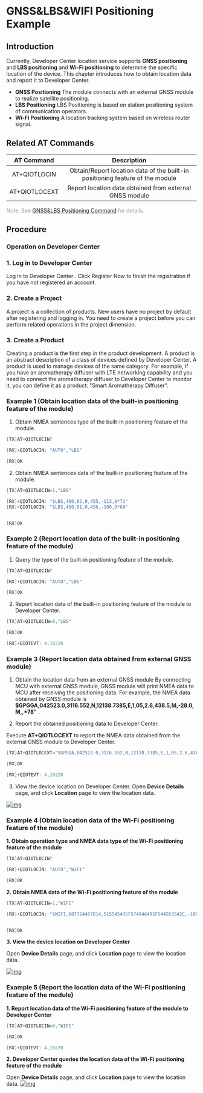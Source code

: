 # GNSS&LBS&WIFI Positioning Example

## **Introduction**

Currently, Developer Center location service supports __GNSS positioning__ and __LBS positioning__ and __Wi-Fi positioning__ to determine the specific location of the device. This chapter introduces how to obtain location data and report it to Developer Center.

* __GNSS Positioning__ 
  The module connects with an external GNSS module to realize satellite positioning.
* __LBS Positioning__ 
  LBS Positioning is based on station positioning system of communication operators.
* __Wi-Fi Positioning__ 
  A location tracking system based on wireless router signal.

## **Related AT Commands**


|  AT Command   |                         Description                          |
| :-----------: | :----------------------------------------------------------: |
| AT+QIOTLOCIN  | Obtain/Report location data of the built-in positioning feature of the module |
| AT+QIOTLOCEXT |   Report location data obtained from external GNSS module    |

<font color=#999AAA >Note: See [GNSS&LBS Positioning Command](/en/deviceDevelop/cellular/AT/API/cellular-at-07.md) for details.</font>


## **Procedure**

### **Operation on Developer Center**

### **1. Log in to Developer Center**

Log in to <a :href="toDevelopCenter(null, 'en')" target="_blank">Developer Center</a> . Click <a :href="toDevelopCenter('registerType', 'en')" target="_blank">Register Now</a> to finish the registration if you have not registered an account.

### **2. Create a Project**

A project is a collection of products. New users have no project by default after registering and logging in. You need to create a project before you can perform related operations in the project dimension.

### **3. Create a Product** 

Creating a product is the first step in the product development. A product is an abstract description of a class of devices defined by Developer Center. A product is used to manage devices of the same category. For example, if you have an aromatherapy diffuser with LTE networking capability and you need to connect the aromatherapy diffuser to Developer Center to monitor it, you can define it as a product: "Smart Aromatherapy Diffuser".

### **Example 1 (Obtain location data of the built-in positioning feature of the module)**

1. Obtain NMEA sentences type of the built-in positioning feature of the module.

```c
[TX]AT+QIOTLOCIN?

[RX]+QIOTLOCIN: "AUTO","LBS"

[RX]OK
```

2. Obtain NMEA sentences data of the built-in positioning feature of the module.

```c
[TX]AT+QIOTLOCIN=1,"LBS"

[RX]+QIOTLOCIN: "$LBS,460,02,0,455,-113,0*71"
[RX]+QIOTLOCIN: "$LBS,460,01,0,456,-100,0*69"


[RX]OK
```

### **Example 2 (Report location data of the built-in positioning feature of the module)**

1. Query the type of the built-in positioning feature of the module.

```c
[TX]AT+QIOTLOCIN?

[RX]+QIOTLOCIN: "AUTO","LBS"

[RX]OK
```

2. Report location data of the built-in positioning feature of the module to Developer Center.

```c
[TX]AT+QIOTLOCIN=0,"LBS"

[RX]OK

[RX]+QIOTEVT: 4,10220
```

### **Example 3 (Report location data obtained from external GNSS module)**

1. Obtain the location data from an external GNSS module
By connecting MCU with external GNSS module, GNSS module will print NMEA data to MCU after receiving the positioning data. For example, the NMEA data obtained by GNSS module is __$GPGGA,042523.0,3116.552,N,12138.7385,E,1,05,2.6,438.5,M,-28.0,M,,*78"__ .

2. Report the obtained positioning data to Developer Center.

Execute __AT+QIOTLOCEXT__ to report the NMEA data obtained from the external GNSS module to Developer Center.

```c
[TX]AT+QIOTLOCEXT="$GPGGA,042523.0,3116.552,N,12138.7385,E,1,05,2.6,438.5,M,-28.0,M,,*78"

[RX]OK

[RX]+QIOTEVT: 4,10220
```

3. View the device location on Developer Center.
Open __Device Details__ page, and click __Location__ page to view the location data.

 <a data-fancybox title="img" href="/en/deviceDevelop/cellular/AT/resource/04-1.png">![img](/en/deviceDevelop/cellular/AT/resource/04-1.png)</a>


### **Example 4 (Obtain location data of the Wi-Fi positioning feature of the module)**
__1. Obtain operation type and NMEA data type of the Wi-Fi positioning feature of the module__

```c
[TX]AT+QIOTLOCIN?

[RX]+QIOTLOCIN: "AUTO","WIFI"

[RX]OK
```

__2. Obtain NMEA data of the Wi-Fi positioning feature of the module__
```c
[TX]AT+QIOTLOCIN=1,"WIFI"

[RX]+QIOTLOCIN: "$WIFI,687724457D14,515545435F574946495F544553542C,-100*2A"


[RX]OK
```

__3. View the device location on Developer Center__

Open __Device Details__ page, and click __Location__ page to view the location data.

 <a data-fancybox title="img" href="/en/deviceDevelop/wifi/AT/resource/04-2.png">![img](/en/deviceDevelop/wifi/AT/resource/04-2.png)</a>


### __Example 5 (Report the location data of the Wi-Fi positioning feature of the module)__

__1. Report location data of the Wi-Fi positioning feature of the module to Developer Center__

```c
[TX]AT+QIOTLOCIN=0,"WIFI"

[RX]OK

[RX]+QIOTEVT: 4,10220
```
__2. Developer Center queries the location data of the Wi-Fi positioning feature of the module__

Open __Device Details__ page, and click __Location__ page to view the location data.
 <a data-fancybox title="img" href="/en/deviceDevelop/wifi/AT/resource/04-3.png">![img](/en/deviceDevelop/wifi/AT/resource/04-3.png)</a>


   